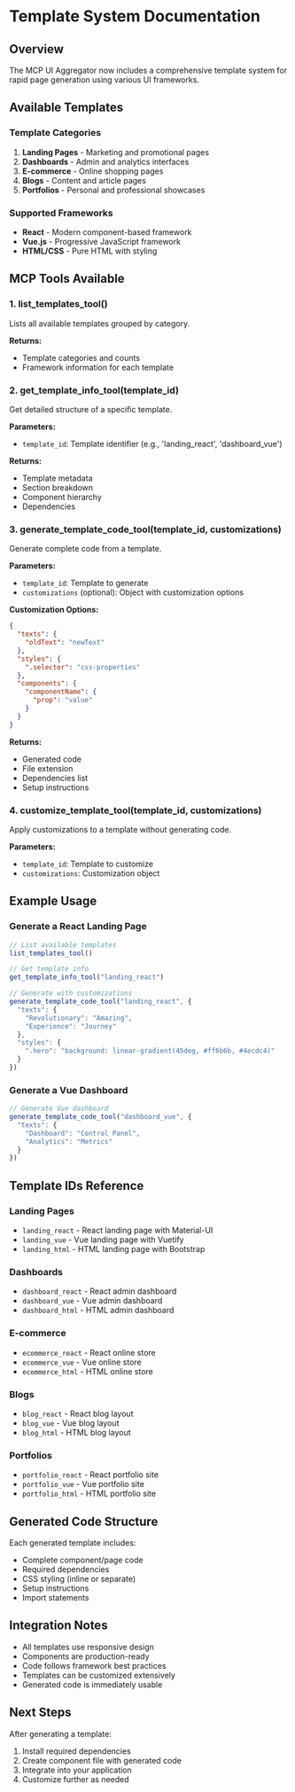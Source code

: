 # Template System Documentation

## Overview
The MCP UI Aggregator now includes a comprehensive template system for rapid page generation using various UI frameworks.

## Available Templates

### Template Categories
1. **Landing Pages** - Marketing and promotional pages
2. **Dashboards** - Admin and analytics interfaces  
3. **E-commerce** - Online shopping pages
4. **Blogs** - Content and article pages
5. **Portfolios** - Personal and professional showcases

### Supported Frameworks
- **React** - Modern component-based framework
- **Vue.js** - Progressive JavaScript framework
- **HTML/CSS** - Pure HTML with styling

## MCP Tools Available

### 1. list_templates_tool()
Lists all available templates grouped by category.

**Returns:**
- Template categories and counts
- Framework information for each template

### 2. get_template_info_tool(template_id)
Get detailed structure of a specific template.

**Parameters:**
- `template_id`: Template identifier (e.g., 'landing_react', 'dashboard_vue')

**Returns:**
- Template metadata
- Section breakdown
- Component hierarchy
- Dependencies

### 3. generate_template_code_tool(template_id, customizations)
Generate complete code from a template.

**Parameters:**
- `template_id`: Template to generate
- `customizations` (optional): Object with customization options

**Customization Options:**
```json
{
  "texts": {
    "oldText": "newText"
  },
  "styles": {
    ".selector": "css-properties"  
  },
  "components": {
    "componentName": {
      "prop": "value"
    }
  }
}
```

**Returns:**
- Generated code
- File extension
- Dependencies list
- Setup instructions

### 4. customize_template_tool(template_id, customizations)
Apply customizations to a template without generating code.

**Parameters:**
- `template_id`: Template to customize
- `customizations`: Customization object

## Example Usage

### Generate a React Landing Page
```javascript
// List available templates
list_templates_tool()

// Get template info
get_template_info_tool("landing_react")

// Generate with customizations
generate_template_code_tool("landing_react", {
  "texts": {
    "Revolutionary": "Amazing",
    "Experience": "Journey"
  },
  "styles": {
    ".hero": "background: linear-gradient(45deg, #ff6b6b, #4ecdc4)"
  }
})
```

### Generate a Vue Dashboard
```javascript
// Generate Vue dashboard
generate_template_code_tool("dashboard_vue", {
  "texts": {
    "Dashboard": "Control Panel",
    "Analytics": "Metrics"
  }
})
```

## Template IDs Reference

### Landing Pages
- `landing_react` - React landing page with Material-UI
- `landing_vue` - Vue landing page with Vuetify
- `landing_html` - HTML landing page with Bootstrap

### Dashboards  
- `dashboard_react` - React admin dashboard
- `dashboard_vue` - Vue admin dashboard
- `dashboard_html` - HTML admin dashboard

### E-commerce
- `ecommerce_react` - React online store
- `ecommerce_vue` - Vue online store
- `ecommerce_html` - HTML online store

### Blogs
- `blog_react` - React blog layout
- `blog_vue` - Vue blog layout  
- `blog_html` - HTML blog layout

### Portfolios
- `portfolio_react` - React portfolio site
- `portfolio_vue` - Vue portfolio site
- `portfolio_html` - HTML portfolio site

## Generated Code Structure

Each generated template includes:
- Complete component/page code
- Required dependencies
- CSS styling (inline or separate)
- Setup instructions
- Import statements

## Integration Notes

- All templates use responsive design
- Components are production-ready
- Code follows framework best practices
- Templates can be customized extensively
- Generated code is immediately usable

## Next Steps

After generating a template:
1. Install required dependencies
2. Create component file with generated code
3. Integrate into your application
4. Customize further as needed